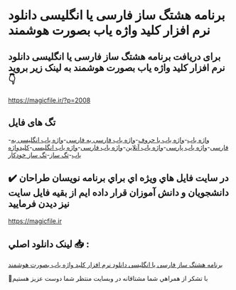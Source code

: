 # برنامه هشتگ ساز فارسی یا انگلیسی دانلود نرم افزار کلید واژه یاب بصورت هوشمند

## برای دریافت برنامه هشتگ ساز فارسی یا انگلیسی دانلود نرم افزار کلید واژه یاب بصورت هوشمند به لینک زیر بروید 👇

https://magicfile.ir/?p=2008

## تگ های فایل

-[واژه یاب](https://magicfile.ir/product/%d9%86%d8%b1%d9%85-%d8%a7%d9%81%d8%b2%d8%a7%d8%b1-%da%a9%d9%84%d9%8a%d8%af-%d9%88%d8%a7%da%98%d9%87-%d9%8a%d8%a7%d8%a8-%d8%a8%d8%b5%d9%88%d8%b1%d8%aa-%d9%87%d9%88%d8%b4%d9%85%d9%86%d8%af/)-[واژه یاب با حروف](https://magicfile.ir/product/%d9%86%d8%b1%d9%85-%d8%a7%d9%81%d8%b2%d8%a7%d8%b1-%da%a9%d9%84%d9%8a%d8%af-%d9%88%d8%a7%da%98%d9%87-%d9%8a%d8%a7%d8%a8-%d8%a8%d8%b5%d9%88%d8%b1%d8%aa-%d9%87%d9%88%d8%b4%d9%85%d9%86%d8%af/)-[واژه یاب فارسی به فارسی](https://magicfile.ir/product/%d9%86%d8%b1%d9%85-%d8%a7%d9%81%d8%b2%d8%a7%d8%b1-%da%a9%d9%84%d9%8a%d8%af-%d9%88%d8%a7%da%98%d9%87-%d9%8a%d8%a7%d8%a8-%d8%a8%d8%b5%d9%88%d8%b1%d8%aa-%d9%87%d9%88%d8%b4%d9%85%d9%86%d8%af/)-[واژه یاب انگلیسی به فارسی](https://magicfile.ir/product/%d9%86%d8%b1%d9%85-%d8%a7%d9%81%d8%b2%d8%a7%d8%b1-%da%a9%d9%84%d9%8a%d8%af-%d9%88%d8%a7%da%98%d9%87-%d9%8a%d8%a7%d8%a8-%d8%a8%d8%b5%d9%88%d8%b1%d8%aa-%d9%87%d9%88%d8%b4%d9%85%d9%86%d8%af/)-[واژه یاب پارسی](https://magicfile.ir/product/%d9%86%d8%b1%d9%85-%d8%a7%d9%81%d8%b2%d8%a7%d8%b1-%da%a9%d9%84%d9%8a%d8%af-%d9%88%d8%a7%da%98%d9%87-%d9%8a%d8%a7%d8%a8-%d8%a8%d8%b5%d9%88%d8%b1%d8%aa-%d9%87%d9%88%d8%b4%d9%85%d9%86%d8%af/)-[واژه یاب آنلاین](https://magicfile.ir/product/%d9%86%d8%b1%d9%85-%d8%a7%d9%81%d8%b2%d8%a7%d8%b1-%da%a9%d9%84%d9%8a%d8%af-%d9%88%d8%a7%da%98%d9%87-%d9%8a%d8%a7%d8%a8-%d8%a8%d8%b5%d9%88%d8%b1%d8%aa-%d9%87%d9%88%d8%b4%d9%85%d9%86%d8%af/)-[واژه یاب فارسی](https://magicfile.ir/product/%d9%86%d8%b1%d9%85-%d8%a7%d9%81%d8%b2%d8%a7%d8%b1-%da%a9%d9%84%d9%8a%d8%af-%d9%88%d8%a7%da%98%d9%87-%d9%8a%d8%a7%d8%a8-%d8%a8%d8%b5%d9%88%d8%b1%d8%aa-%d9%87%d9%88%d8%b4%d9%85%d9%86%d8%af/)-[واژه یاب انگلیسی](https://magicfile.ir/product/%d9%86%d8%b1%d9%85-%d8%a7%d9%81%d8%b2%d8%a7%d8%b1-%da%a9%d9%84%d9%8a%d8%af-%d9%88%d8%a7%da%98%d9%87-%d9%8a%d8%a7%d8%a8-%d8%a8%d8%b5%d9%88%d8%b1%d8%aa-%d9%87%d9%88%d8%b4%d9%85%d9%86%d8%af/)-[کلیدواژه یاب](https://magicfile.ir/product/%d9%86%d8%b1%d9%85-%d8%a7%d9%81%d8%b2%d8%a7%d8%b1-%da%a9%d9%84%d9%8a%d8%af-%d9%88%d8%a7%da%98%d9%87-%d9%8a%d8%a7%d8%a8-%d8%a8%d8%b5%d9%88%d8%b1%d8%aa-%d9%87%d9%88%d8%b4%d9%85%d9%86%d8%af/)-[تگ ساز](https://magicfile.ir/product/%d9%86%d8%b1%d9%85-%d8%a7%d9%81%d8%b2%d8%a7%d8%b1-%da%a9%d9%84%d9%8a%d8%af-%d9%88%d8%a7%da%98%d9%87-%d9%8a%d8%a7%d8%a8-%d8%a8%d8%b5%d9%88%d8%b1%d8%aa-%d9%87%d9%88%d8%b4%d9%85%d9%86%d8%af/)-[تگ ساز خودکار](https://magicfile.ir/product/%d9%86%d8%b1%d9%85-%d8%a7%d9%81%d8%b2%d8%a7%d8%b1-%da%a9%d9%84%d9%8a%d8%af-%d9%88%d8%a7%da%98%d9%87-%d9%8a%d8%a7%d8%a8-%d8%a8%d8%b5%d9%88%d8%b1%d8%aa-%d9%87%d9%88%d8%b4%d9%85%d9%86%d8%af/)

## ✔️ در سايت فايل هاي ويژه اي براي برنامه نويسان طراحان دانشجويان و دانش آموزان قرار داده ايم از بقيه فايل سايت نيز ديدن فرماييد

https://magicfile.ir


## لينک دانلود اصلي 📥 :

[برنامه هشتگ ساز فارسی یا انگلیسی دانلود نرم افزار کلید واژه یاب بصورت هوشمند](https://magicfile.ir/product/%d9%86%d8%b1%d9%85-%d8%a7%d9%81%d8%b2%d8%a7%d8%b1-%da%a9%d9%84%d9%8a%d8%af-%d9%88%d8%a7%da%98%d9%87-%d9%8a%d8%a7%d8%a8-%d8%a8%d8%b5%d9%88%d8%b1%d8%aa-%d9%87%d9%88%d8%b4%d9%85%d9%86%d8%af/) 


🙏با تشکر از همراهي شما مشتاقانه در وبسایت منتظر شما دوست عزیز هستیم

